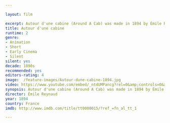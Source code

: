 ```yaml
---

layout: film

excerpt: Autour d'une cabine (Around A Cab) was made in 1894 by Émile Reynaud. It consists of 636 images, each one of them individually hand painted. The film was screened using Émile Reynaud invention of the Théâtre Optique, a method similar to modern cinema projectors.
title: Autour d'une cabine
runtime: 2
genre:
- Animation
- Short
- Early Cinema
- Silent
silent: yes
decade: 1890s
recommended: yes
editors-rating: 4
image:  /feature-images/Autour-dune-cabine-1894.jpg
video: https://www.youtube.com/embed/_ntdUMPancg?rel=0&amp;controls=0&amp;showinfo=0
synopsis: Autour d'une cabine (Around A Cab) was made in 1894 by Émile Reynaud. It consists of 636 images, each one of them individually hand painted. The film was screened using Émile Reynaud invention of the Théâtre Optique, a method similar to modern cinema projectors.
director: Émile Reynaud
year: 1894
country: France
imdb: http://www.imdb.com/title/tt0000015/?ref_=fn_al_tt_1

---
```


